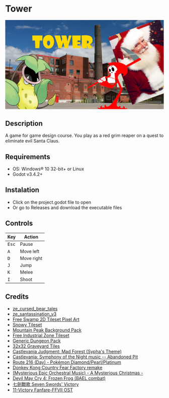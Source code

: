 # Tower

![Intro](Texture/game_screen.png)

## Description
A game for game design course.
You play as a red grim reaper on a quest to eliminate evil Santa Claus.

## Requirements
+ OS: Windows® 10 32-bit+ or Linux
+ Godot v3.4.2+

## Instalation
+ Click on the project.godot file to open
+ Or go to Releases and download the executable files

## Controls
|Key|Action               |
|---|---------------------|
|<kbd>Esc</kbd>|Pause     |
|<kbd>A</kbd>  |Move left |
|<kbd>D</kbd>  |Move right|
|<kbd>J</kbd>  |Jump      |
|<kbd>K</kbd>  |Melee     |
|<kbd>I</kbd>  |Shoot     |

## Credits
+ [ze_cursed_bear_tales](https://gamebanana.com/mods/79652)
+ [ze_santassination_v3](https://gamebanana.com/mods/79851)
+ [Free Swamp 2D Tileset Pixel Art](https://free-game-assets.itch.io/free-swamp-2d-tileset-pixel-art)
+ [Snowy Tileset](https://jonathancurtis.itch.io/snowy-tileset)
+ [Mountain Peak Background Pack](https://phi9009.itch.io/mountain-peak-background-pack)
+ [Free Industrial Zone Tileset](https://free-game-assets.itch.io/free-industrial-zone-tileset-pixel-art)
+ [Generic Dungeon Pack](https://bakudas.itch.io/generic-dungeon-pack)
+ [32x32 Graveyard Tiles](https://gira21.itch.io/32x32-graveyard-tiles)
+ [Castlevania Judgment: Mad Forest (Sypha's Theme)](https://www.youtube.com/watch?v=v0C2cAnDoGA)
+ [Castlevania: Symphony of the Night music -- Abandoned Pit](https://www.youtube.com/watch?v=pcpVv5ub20Q&t=84s)
+ [Route 216 (Day) - Pokémon Diamond/Pearl/Platinum](https://www.youtube.com/watch?v=k5onzXcZUI4)
+ [Donkey Kong Country Fear Factory remake](https://www.youtube.com/watch?v=mN5lwFhzgKM)
+ [(Mysterious Epic Orchestral Music) - A Mysterious Christmas -](https://www.youtube.com/watch?v=2k9ST6G1_Zg)
+ [Devil May Cry 4: Frozen Frog (BAEL combat)](https://www.youtube.com/watch?v=Se3NHURe1I0)
+ [七劍戰歌 Seven Swords' Victory](https://www.youtube.com/watch?v=igzMnLsYooM&t=44s)
+ [11-Victory Fanfare-FFVII OST](https://www.youtube.com/watch?v=vy9dHMu4cPk)
